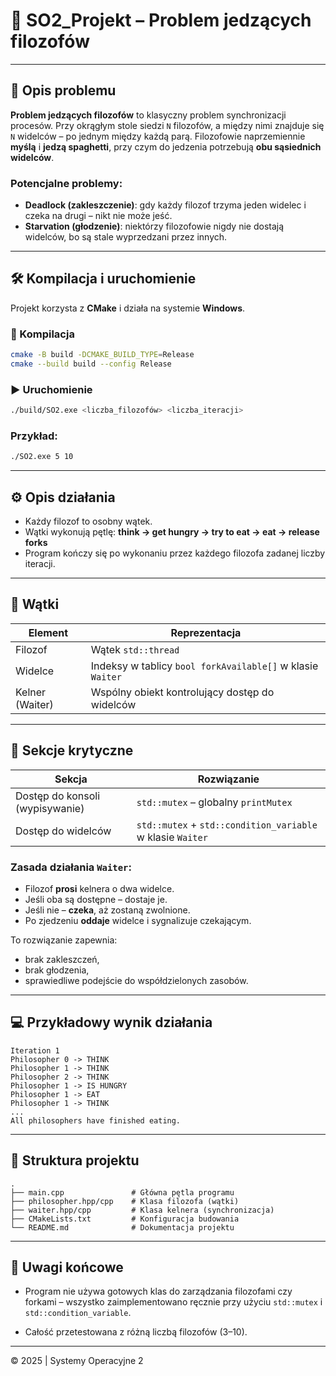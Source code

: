 # 🍝 SO2_Projekt – Problem jedzących filozofów

---

## 🧠 Opis problemu

**Problem jedzących filozofów** to klasyczny problem synchronizacji procesów. Przy okrągłym stole siedzi `N` filozofów,
a między nimi znajduje się `N` widelców – po jednym między każdą parą. Filozofowie naprzemiennie **myślą** i **jedzą
spaghetti**, przy czym do jedzenia potrzebują **obu sąsiednich widelców**.

### Potencjalne problemy:

- **Deadlock (zakleszczenie)**: gdy każdy filozof trzyma jeden widelec i czeka na drugi – nikt nie może jeść.
- **Starvation (głodzenie)**: niektórzy filozofowie nigdy nie dostają widelców, bo są stale wyprzedzani przez innych.

---

## 🛠️ Kompilacja i uruchomienie

Projekt korzysta z **CMake** i działa na systemie **Windows**.

### 🔧 Kompilacja

```bash
cmake -B build -DCMAKE_BUILD_TYPE=Release
cmake --build build --config Release
```

### ▶️ Uruchomienie

```bash
./build/SO2.exe <liczba_filozofów> <liczba_iteracji>
```

### Przykład:

```bash
./SO2.exe 5 10
```

---

## ⚙️ Opis działania

- Każdy filozof to osobny wątek.
- Wątki wykonują pętlę: **think → get hungry → try to eat → eat → release forks**
- Program kończy się po wykonaniu przez każdego filozofa zadanej liczby iteracji.

---

## 🧵 Wątki

| Element         | Reprezentacja                                              |
|-----------------|------------------------------------------------------------|
| Filozof         | Wątek `std::thread`                                        |
| Widelce         | Indeksy w tablicy `bool forkAvailable[]` w klasie `Waiter` |
| Kelner (Waiter) | Wspólny obiekt kontrolujący dostęp do widelców             |

---

## 🔐 Sekcje krytyczne

| Sekcja                          | Rozwiązanie                                                |
|---------------------------------|------------------------------------------------------------|
| Dostęp do konsoli (wypisywanie) | `std::mutex` – globalny `printMutex`                       |
| Dostęp do widelców              | `std::mutex` + `std::condition_variable` w klasie `Waiter` |

### Zasada działania `Waiter`:

- Filozof **prosi** kelnera o dwa widelce.
- Jeśli oba są dostępne – dostaje je.
- Jeśli nie – **czeka**, aż zostaną zwolnione.
- Po zjedzeniu **oddaje** widelce i sygnalizuje czekającym.

To rozwiązanie zapewnia:

- brak zakleszczeń,
- brak głodzenia,
- sprawiedliwe podejście do współdzielonych zasobów.

---

## 💻 Przykładowy wynik działania

```
Iteration 1
Philosopher 0 -> THINK
Philosopher 1 -> THINK
Philosopher 2 -> THINK
Philosopher 1 -> IS HUNGRY
Philosopher 1 -> EAT
Philosopher 1 -> THINK
...
All philosophers have finished eating.
```

---

## 📁 Struktura projektu

```
.
├── main.cpp               # Główna pętla programu
├── philosopher.hpp/cpp    # Klasa filozofa (wątki)
├── waiter.hpp/cpp         # Klasa kelnera (synchronizacja)
├── CMakeLists.txt         # Konfiguracja budowania
└── README.md              # Dokumentacja projektu
```

---

## 📝 Uwagi końcowe

- Program nie używa gotowych klas do zarządzania filozofami czy forkami – wszystko zaimplementowano ręcznie przy użyciu
  `std::mutex` i `std::condition_variable`.

- Całość przetestowana z różną liczbą filozofów (3–10).

---

© 2025 | Systemy Operacyjne 2 

